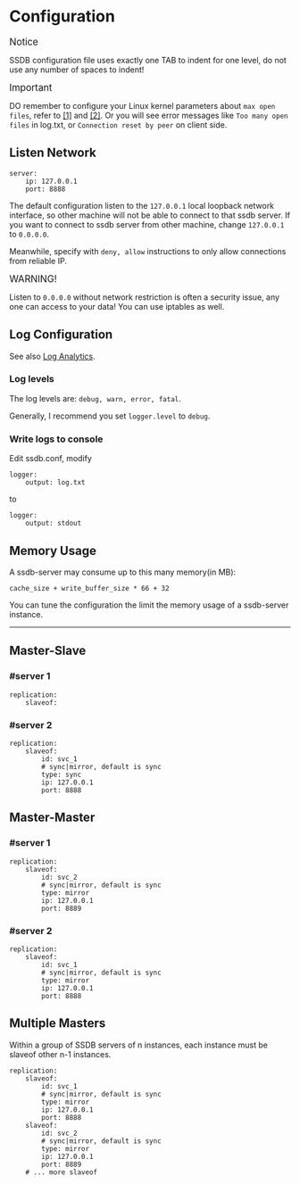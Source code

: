 # Configuration

<span class="label label-info" style="font-size: 120%;">Notice</span>
<div class="alert alert-info">
    SSDB configuration file uses exactly one TAB to indent for one level, do not use any number of spaces to indent!
</div>

<span class="label label-warning" style="font-size: 120%;">Important</span>
<div class="alert alert-danger">
	DO remember to configure your Linux kernel parameters about <code>max open files</code>, refer to <a href="http://www.cyberciti.biz/faq/linux-increase-the-maximum-number-of-open-files/">[1]</a> and <a href="http://www.lognormal.com/blog/2012/09/27/linux-tcpip-tuning/">[2]</a>. Or you will see error messages like <code>Too many open files</code> in log.txt, or <code>Connection reset by peer</code> on client side.
</div>


## Listen Network

    server:
    	ip: 127.0.0.1
    	port: 8888

The default configuration listen to the `127.0.0.1` local loopback network interface, so other machine will not be able to connect to that ssdb server. If you want to connect to ssdb server from other machine, change `127.0.0.1` to `0.0.0.0`.

Meanwhile, specify with `deny, allow` instructions to only allow connections from reliable IP.

<span class="label label-danger" style="font-size: 120%;">WARNING!</span>
<div class="alert alert-danger">
    Listen to <code>0.0.0.0</code> without network restriction is often a security issue, any one can access to your data! You can use iptables as well.
</div>


## Log Configuration

See also [Log Analytics](./logs.html).

### Log levels

The log levels are: `debug, warn, error, fatal`.

Generally, I recommend you set `logger.level` to `debug`.

### Write logs to console

Edit ssdb.conf, modify

	logger:
		output: log.txt

to

	logger:
		output: stdout


## Memory Usage

A ssdb-server may consume up to this many memory(in MB):

	cache_size + write_buffer_size * 66 + 32

You can tune the configuration the limit the memory usage of a ssdb-server instance.

---

## Master-Slave

### \#server 1

```
replication:
	slaveof:
```

### \#server 2

```
replication:
	slaveof:
		id: svc_1
		# sync|mirror, default is sync
		type: sync
		ip: 127.0.0.1
		port: 8888
```

## Master-Master

### \#server 1

```
replication:
	slaveof:
		id: svc_2
		# sync|mirror, default is sync
		type: mirror
		ip: 127.0.0.1
		port: 8889
```

### \#server 2

```
replication:
	slaveof:
		id: svc_1
		# sync|mirror, default is sync
		type: mirror
		ip: 127.0.0.1
		port: 8888
```

## Multiple Masters

Within a group of SSDB servers of n instances, each instance must be slaveof other n-1 instances.

```
replication:
	slaveof:
		id: svc_1
		# sync|mirror, default is sync
		type: mirror
		ip: 127.0.0.1
		port: 8888
	slaveof:
		id: svc_2
		# sync|mirror, default is sync
		type: mirror
		ip: 127.0.0.1
		port: 8889
	# ... more slaveof
```
